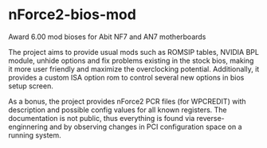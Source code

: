 # nForce2-bios-mod
Award 6.00 mod bioses for Abit NF7 and AN7 motherboards

The project aims to provide usual mods such as ROMSIP tables, NVIDIA BPL module, unhide options and fix problems existing in the stock bios, making it more user friendly and maximize the overclocking potential.
Additionally, it provides a custom ISA option rom to control several new options in bios setup screen.

As a bonus, the project provides nForce2 PCR files (for WPCREDIT) with description and possible config values for all known registers. The documentation is not public, thus everything is found via reverse-enginnering and by observing changes in PCI configuration space on a running system.

